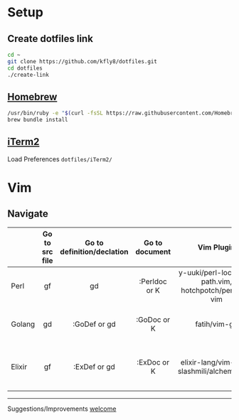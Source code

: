 # Setup

## Create dotfiles link

```sh
cd ~
git clone https://github.com/kfly8/dotfiles.git
cd dotfiles
./create-link
```

## [Homebrew](https://brew.sh)

```sh
/usr/bin/ruby -e "$(curl -fsSL https://raw.githubusercontent.com/Homebrew/install/master/install)"
brew bundle install
```

## [iTerm2](https://www.iterm2.com/)

Load Preferences `dotfiles/iTerm2/`

# Vim

## Navigate

|                  | Go to src file | Go to definition/declation | Go to document |                                             Vim Plugin |                                       Remark |
|:-----------------|:--------------:|:--------------------------:|:--------------:|:------------------------------------------------------:|:--------------------------------------------:|
| Perl             |             gf |                         gd |  :Perldoc or K | y-uuki/perl-local-lib-path.vim, hotchpotch/perldoc-vim |                                              |
| Golang           |             gd |               :GoDef or gd |    :GoDoc or K | fatih/vim-go                                           | Necessary to work with $GOPATH               |
| Elixir           |             gf |               :ExDef or gd |    :ExDoc or K | elixir-lang/vim-elixir, slashmili/alchemist.vim        | [Necessary to install Elixir with source code](https://github.com/mururu/elixir-build#keeping-the-build-directory-after-installation) |


---------
Suggestions/Improvements [welcome](https://github.com/kfly8/dotfiles/issues)

